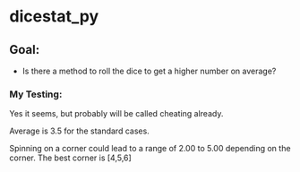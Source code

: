 # dicestat_py

## Goal: ##
- Is there a method to roll the dice to get a higher number on average?

### My Testing: ###
Yes it seems, but probably will be called cheating already.

Average is 3.5 for the standard cases.

Spinning on a corner could lead to a range of 2.00 to 5.00 depending on the corner.
The best corner is [4,5,6]
